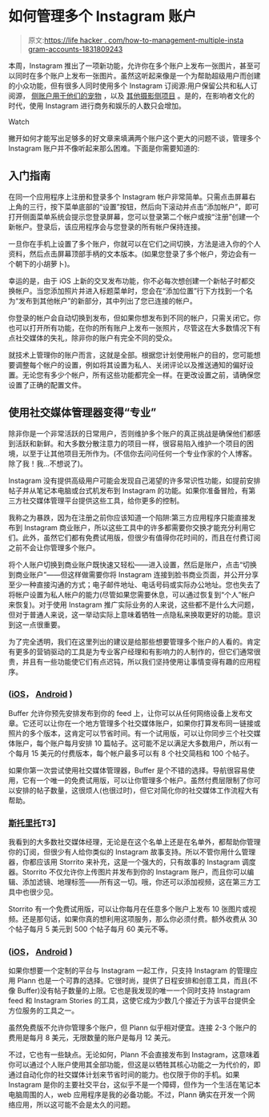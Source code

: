 # 如何管理多个 Instagram 账户

> 原文:[https://life hacker . com/how-to-management-multiple-insta gram-accounts-1831809243](https://lifehacker.com/how-to-manage-multiple-instagram-accounts-1831809243)

本周，Instagram 推出了一项新功能，允许你在多个账户上发布一张图片，甚至可以同时在多个账户上发布一张图片。虽然这听起来像是一个为帮助超级用户而创建的小众功能，但有很多人同时使用多个 Instagram 订阅源:用户保留公共和私人订阅源， [侧账户用于他们的宠物](https://www.instagram.com/stupicklesthedog/) ，以及 [其他摄影侧项目](https://www.instagram.com/adultbathtime/) 。是的，在影响者文化的时代，使用 Instagram 进行商务和娱乐的人数只会增加。

Watch

撇开如何才能写出足够多的好文章来填满两个账户这个更大的问题不谈，管理多个 Instagram 账户并不像听起来那么困难。下面是你需要知道的:

## 入门指南

在同一个应用程序上注册和登录多个 Instagram 帐户非常简单。只需点击屏幕右上角的三行，按下菜单底部的“设置”按钮，然后向下滚动并点击“添加帐户”，即可打开侧面菜单系统会提示您登录屏幕，您可以登录第二个帐户或按“注册”创建一个新帐户。登录后，该应用程序会与您登录的所有帐户保持连接。

一旦你在手机上设置了多个账户，你就可以在它们之间切换，方法是进入你的个人资料，然后点击屏幕顶部手柄的文本版本。(如果您登录了多个帐户，旁边会有一个朝下的小胡萝卜)。

幸运的是，由于 iOS 上新的交叉发布功能，你不必每次想创建一个新帖子时都交换帐户。当您添加照片并进入标题菜单时，您会在“添加位置”行下方找到一个名为“发布到其他帐户”的新部分，其中列出了您已连接的帐户。

你登录的帐户会自动切换到发布，但如果你想发布到不同的帐户，只需关闭它。你也可以打开所有功能，在你的所有账户上发布一张照片，尽管这在大多数情况下有点社交媒体的失礼，除非你的账户有完全不同的受众。

就技术上管理你的账户而言，这就是全部。根据您计划使用帐户的目的，您可能想要调整每个帐户的设置，例如将其设置为私人、关闭评论以及推送通知的偏好设置。无论您有多少个帐户，所有这些功能都完全一样。在更改设置之前，请确保您设置了正确的配置文件。

## 使用社交媒体管理器变得“专业”

除非你是一个非常活跃的日常用户，否则维护多个账户的真正挑战是确保他们都感到活跃和新鲜。和大多数分散注意力的项目一样，很容易陷入维护一个项目的困境，以至于让其他项目无所作为。(不信你去问问任何一个专业作家的个人博客。除了我！我...不想说了)。

Instagram 没有提供高级用户可能会发现自己渴望的许多常识性功能，如提前安排帖子并从笔记本电脑或台式机发布到 Instagram 的功能。如果你准备冒险，有第三方社交媒体管理平台提供这些工具，给你更多的控制。

我称之为暴跌，因为在注册之前你应该知道一个陷阱:第三方应用程序只能直接发布到 Instagram 商业账户，所以这些工具中的许多都需要你交换才能充分利用它们。此外，虽然它们都有免费试用版，但很少有值得你花时间的，而且在付费订阅之前不会让你管理多个账户。

将个人账户切换到商业账户既快速又轻松——进入设置，然后是账户，点击“切换到商业账户”——但这样做需要你将 Instagram 连接到脸书商业页面，并公开分享至少一种直接沟通的方式；电子邮件地址、电话号码或实际办公地址。您也失去了将帐户设置为私人帐户的能力(尽管如果您需要休息，可以通过恢复到“个人”帐户来恢复)。对于使用 Instagram 推广实际业务的人来说，这些都不是什么大问题，但对于普通人来说，这一举动实际上意味着牺牲一点隐私来换取更好的功能。意识到这一点很重要。

为了完全透明，我们在这里列出的建议是给那些想要管理多个账户的人看的。肯定有更多的营销驱动的工具是为专业客户经理和有影响力的人制作的，但它们通常很贵，并且有一些功能使它们有点迟钝，所以我们坚持使用让事情变得有趣的应用程序。

### ([iOS](https://itunes.apple.com/us/app/buffer-for-social-media-twitter/id490474324?mt=8)， [Android](https://play.google.com/store/apps/details?id=org.buffer.android&hl=en) )

Buffer 允许你预先安排发布到你的 feed 上，让你可以从任何网络设备上发布文章。它还可以让你在一个地方管理多个社交媒体账户，如果你打算发布同一链接或照片的多个版本，这肯定可以节省时间。有一个试用版，可以让你同步三个社交媒体账户，每个账户每月安排 10 篇帖子。这可能不足以满足大多数用户，所以有一个每月 15 美元的付费版本，每个帐户最多可以有 8 个社交简档和 100 个帖子。

如果你第一次尝试使用社交媒体管理器，Buffer 是个不错的选择。导航很容易使用，它有一个唯一的免费试用版，可以让你管理多个帐户。虽然付费层限制了你可以安排的帖子数量，这很烦人(也很过时)，但它对简化你的社交媒体工作流程大有帮助。

### [斯托里托](https://storrito.com/)T3】

我看到的大多数社交媒体经理，无论是在这个名单上还是在名单外，都帮助你管理你的订阅，但很少有人给你类似的 Instagram 故事支持。所以不管你用什么管理器，你都应该用 Storrito 来补充，这是一个强大的，只有故事的 Instagram 调度器。Storrito 不仅允许你上传图片并发布到你的 Instagram 账户，而且你可以编辑、添加滤镜、地理标签——所有这一切。哦，你还可以添加视频，这在第三方工具中也很少见。

Storrito 有一个免费试用版，可以让你每月在任意多个账户上发布 10 张图片或视频。还是那句话，如果你真的想利用这项服务，那么你必须付费。额外收费从 30 个帖子每月 5 美元到 500 个帖子每月 60 美元不等。

### ([iOS](https://itunes.apple.com/us/app/plann-visual-planner-scheduler/id1106201141?ls=1&mt=8)， [Android](https://play.google.com/store/apps/details?id=com.webhaus.planyourgramScheduler&hl=e) )

如果你想要一个定制的平台与 Instagram 一起工作，只支持 Instagram 的管理应用 Plann 也是一个可靠的选择。它很时尚，提供了日程安排和创意工具，而且(不像 Buffer)没有帖子数量的上限。它也是我发现的唯一一个同时支持 Instagram feed 和 Instagram Stories 的工具，这使它成为少数几个接近于为该平台提供全方位服务的工具之一。

虽然免费版不允许你管理多个账户，但 Plann 似乎相对便宜。连接 2-3 个账户的费用是每月 8 美元，无限数量的账户是每月 12 美元。

不过，它也有一些缺点。无论如何，Plann 不会直接发布到 Instagram，这意味着你可以通过个人账户使用其全部功能，但这是以牺牲其核心功能之一为代价的，即通过自动化你的社交媒体计划来节省时间的能力。也仅限于你的手机。如果 Instagram 是你的主要社交平台，这似乎不是一个障碍，但作为一个生活在笔记本电脑周围的人，web 应用程序是我的必备功能。不过，Plann 确实在开发一个网络应用，所以这可能不会是太久的问题。